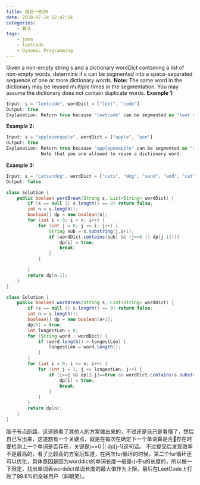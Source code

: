 ```yaml
---
title: 每日一刷20
date: 2018-07-14 12:47:54
categories: 
    - 算法
tags:
    - java
    - leetcode
    - Dynamic Programming
---
```

Given a non-empty string s and a dictionary wordDict containing a list of non-empty words, determine if s can be segmented into a space-separated sequence of one or more dictionary words.
**Note:**
The same word in the dictionary may be reused multiple times in the segmentation.
You may assume the dictionary does not contain duplicate words.
**Example 1:**
```js
Input: s = "leetcode", wordDict = ["leet", "code"]
Output: true
Explanation: Return true because "leetcode" can be segmented as "leet code".
```
**Example 2:**
```js
Input: s = "applepenapple", wordDict = ["apple", "pen"]
Output: true
Explanation: Return true because "applepenapple" can be segmented as "apple pen apple".
             Note that you are allowed to reuse a dictionary word.
```
**Example 3:**
```js
Input: s = "catsandog", wordDict = ["cats", "dog", "sand", "and", "cat"]
Output: false
```
```java
class Solution {
    public boolean wordBreak(String s, List<String> wordDict) {
        if (s == null || s.length() == 0) return false;
        int n = s.length();
        boolean[] dp = new boolean[n];
        for (int i = 0; i < n; i++) {
            for (int j = 0; j <= i; j++) {
                String sub = s.substring(j,i+1);
                if (wordDict.contains(sub) && (j==0 || dp[j-1])){
                    dp[i] = true;
                    break;
                }
            }

        }
        return dp[n-1];
    }
}
```
```java
class Solution {
    public boolean wordBreak(String s, List<String> wordDict) {
        if (s == null || s.length() == 0) return false;
        int n = s.length();
        boolean[] dp = new boolean[n+1];
        dp[0] = true;
        int longestLen = 0;
        for (String word : wordDict) {
            if (word.length() > longestLen) {
                longestLen = word.length();
            }
        }
        for (int i = 0; i <= n; i++) {
            for (int j = 1; j <= longestLen; j++) {
                if (i>=j && dp[i-j]==true && wordDict.contains(s.substring(i-j,i))){
                    dp[i] = true;
                    break;
                }
            }
        }
        return dp[n];
    }
}
```
脑子有点断路，这道题看了其他人的方案做出来的，不过还是自己是看懂了，然后自己写出来，这道题有一个关键点，就是在每次在确定下一个单词算是否存在时要检测上一个单词是否存在，关键是j==0 || dp[j-1]这句话。
不过提交后发现效率不是最高的，看了比较高的方案后知道，在两次for循环的时候，第二个for循环还可以优化，具体原因是因为worddict的单词长度一般是小于s的长度的，所以做一下限定，找出单词表worddict单词长度的最大值作为上限。最后在LeetCode上打败了99.6%的全球用户（斜眼笑）。
